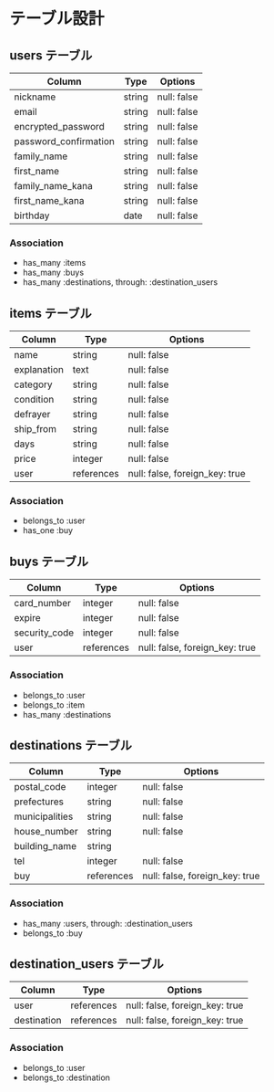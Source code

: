 # テーブル設計

## users テーブル

| Column                | Type   | Options     |
| --------------------- | ------ | ----------- |
| nickname              | string | null: false |
| email                 | string | null: false |
| encrypted_password    | string | null: false |
| password_confirmation | string | null: false |
| family_name           | string | null: false |
| first_name            | string | null: false |
| family_name_kana      | string | null: false |
| first_name_kana       | string | null: false |
| birthday              | date   | null: false |

### Association

- has_many :items
- has_many :buys
- has_many :destinations, through: :destination_users

## items テーブル

| Column      | Type       | Options                        |
| ----------- | ---------- | ------------------------------ |
| name        | string     | null: false                    |
| explanation | text       | null: false                    |
| category    | string     | null: false                    |
| condition   | string     | null: false                    |
| defrayer    | string     | null: false                    |
| ship_from   | string     | null: false                    |
| days        | string     | null: false                    |
| price       | integer    | null: false                    |
| user        | references | null: false, foreign_key: true |

### Association

- belongs_to :user
- has_one :buy

## buys テーブル

| Column        | Type       | Options                        |
| ------------- | ---------- | ------------------------------ |
| card_number   | integer    | null: false                    |
| expire        | integer    | null: false                    |
| security_code | integer    | null: false                    |
| user          | references | null: false, foreign_key: true |

### Association

- belongs_to :user
- belongs_to :item
- has_many :destinations

## destinations テーブル

| Column         | Type       | Options                        |
| -------------- | ---------- | ------------------------------ |
| postal_code    | integer    | null: false                    |
| prefectures    | string     | null: false                    |
| municipalities | string     | null: false                    |
| house_number   | string     | null: false                    |
| building_name  | string     |                                |
| tel            | integer    | null: false                    |
| buy            | references | null: false, foreign_key: true |

### Association

- has_many :users, through: :destination_users
- belongs_to :buy

## destination_users テーブル

| Column      | Type       | Options                        |
| ----------- | ---------- | ------------------------------ |
| user        | references | null: false, foreign_key: true |
| destination | references | null: false, foreign_key: true |

### Association

- belongs_to :user
- belongs_to :destination